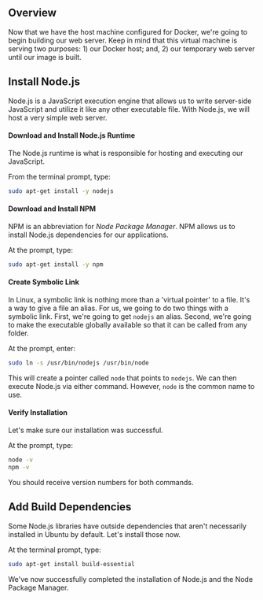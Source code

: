 ## Overview
Now that we have the host machine configured for Docker, we're going to begin building our web server.  Keep in mind that this virtual machine is serving two purposes: 1) our Docker host; and, 2) our temporary web server until our image is built.

## Install Node.js
Node.js is a JavaScript execution engine that allows us to write server-side JavaScript and utilize it like any other executable file.  With Node.js, we will host a very simple web server.

#### Download and Install Node.js Runtime
The Node.js runtime is what is responsible for hosting and executing our JavaScript. 

From the terminal prompt, type:
```bash
sudo apt-get install -y nodejs
```

#### Download and Install NPM
NPM is an abbreviation for _Node Package Manager_.  NPM allows us to install Node.js dependencies for our applications.

At the prompt, type:
```bash
sudo apt-get install -y npm
```

#### Create Symbolic Link
In Linux, a symbolic link is nothing more than a 'virtual pointer' to a file.  It's a way to give a file an alias.  For us, we going to do two things with a symbolic link.  First, we're going to get `nodejs` an alias.  Second, we're going to make the executable globally available so that it can be called from any folder.

At the prompt, enter:
```bash
sudo ln -s /usr/bin/nodejs /usr/bin/node
```

This will create a pointer called `node` that points to `nodejs`.  We can then execute Node.js via either command.  However, `node` is the common name to use.

#### Verify Installation
Let's make sure our installation was successful.

At the prompt, type:
```bash
node -v
npm -v
```

You should receive version numbers for both commands.

## Add Build Dependencies
Some Node.js libraries have outside dependencies that aren't necessarily installed in Ubuntu by default.  Let's install those now.

At the terminal prompt, type:
```bash
sudo apt-get install build-essential
```

We've now successfully completed the installation of Node.js and the Node Package Manager.